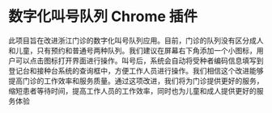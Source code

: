 # 数字化叫号队列 Chrome 插件

此项目旨在改进浙江门诊的数字化叫号队列应用。目前，门诊的队列没有区分成人和儿童，只有预约和普通号两种队列。我们建议在屏幕右下角添加一个小图标，用户可以点击图标打开界面进行操作。叫号后，系统会自动将受种者编码信息填写到登记台和接种台系统的查询框中，方便工作人员进行操作。我们相信这个改进能够提高门诊的工作效率和服务质量。通过这项改进，我们将为门诊提供更好的服务，缩短患者等待时间，提高工作人员的工作效率，同时也为儿童和成人提供更好的服务体验
